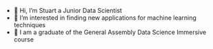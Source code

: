 - 👋 Hi, I’m Stuart a Junior Data Scientist
- 👀 I’m interested in finding new applications for machine learning techniques
- 🌱 I am a graduate of the General Assembly Data Science Immersive course
